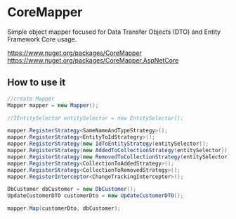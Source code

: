 # CoreMapper
Simple object mapper focused for Data Transfer Objects (DTO) and Entity Framework Core usage.  

https://www.nuget.org/packages/CoreMapper  
https://www.nuget.org/packages/CoreMapper.AspNetCore

## How to use it

```csharp
//create Mapper
Mapper mapper = new Mapper();

//IEntitySelector entitySelector = new EntitySelector();

mapper.RegisterStrategy<SameNameAndTypeStrategy>();
mapper.RegisterStrategy<EntityToIdStrategry>();
mapper.RegisterStrategy(new IdToEntityStrategy(entitySelector));
mapper.RegisterStrategy(new AddedToCollectionStrategy(entitySelector));
mapper.RegisterStrategy(new RemovedToCollectionStrategy(entitySelector));
mapper.RegisterStrategy<CollectionToAddedStrategy>();
mapper.RegisterStrategy<CollectionToRemovedStrategy>();
mapper.RegisterInterceptor<ChangeTrackingInterceptor>();

DbCustomer dbCustomer = new DbCustomer();
UpdateCustomerDTO customerDto = new UpdateCustomerDTO();

mapper.Map(customerDto, dbCustomer);
```
